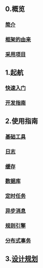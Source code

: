 ## 0.概览

### [简介](#1-简介)

### [框架的由来](#2-框架的由来)

### [采用项目](#3-采用项目)

## 1.起航

### [快速入门](起航#1-快速入门)

### [开发指南](起航#2-开发指南)

## 2.使用指南

### [基础工具](基础工具)

### [日志](日志)

### [缓存](缓存)

### [数据库](数据库)

### [定时任务](任务)

### [异步消息](异步消息)

### [规则引擎](规则引擎)

### [分布式事务](分布式事务)

## 3.[设计规划](设计规划)
